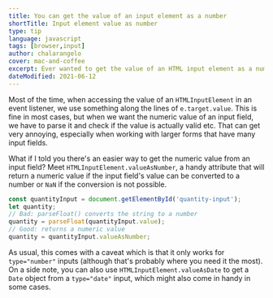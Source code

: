 ```yaml
---
title: You can get the value of an input element as a number
shortTitle: Input element value as number
type: tip
language: javascript
tags: [browser,input]
author: chalarangelo
cover: mac-and-coffee
excerpt: Ever wanted to get the value of an HTML input element as a number? Learn an easy way to do it with this handy trick.
dateModified: 2021-06-12
---
```


Most of the time, when accessing the value of an `HTMLInputElement` in an event listener, we use something along the lines of `e.target.value`. This is fine in most cases, but when we want the numeric value of an input field, we have to parse it and check if the value is actually valid etc. That can get very annoying, especially when working with larger forms that have many input fields.

What if I told you there's an easier way to get the numeric value from an input field? Meet `HTMLInputElement.valueAsNumber`, a handy attribute that will return a numeric value if the input field's value can be converted to a number or `NaN` if the conversion is not possible.

```js
const quantityInput = document.getElementById('quantity-input');
let quantity;
// Bad: parseFloat() converts the string to a number
quantity = parseFloat(quantityInput.value);
// Good: returns a numeric value
quantity = quantityInput.valueAsNumber;
```

As usual, this comes with a caveat which is that it only works for `type="number"` inputs (although that's probably where you need it the most). On a side note, you can also use `HTMLInputElement.valueAsDate` to get a `Date` object from a `type="date"` input, which might also come in handy in some cases.
